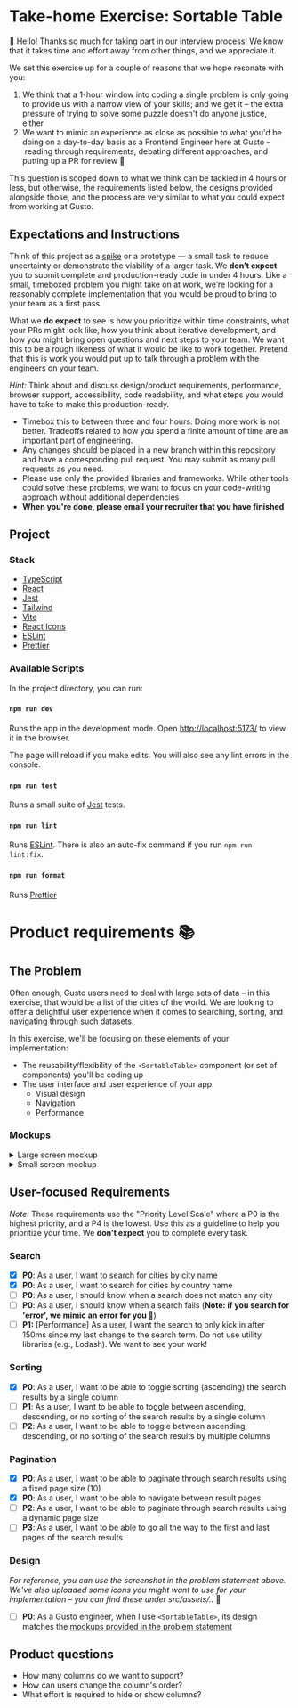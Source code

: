 # Take-home Exercise: Sortable Table

👋 Hello! Thanks so much for taking part in our interview process! We know that it takes time and effort away from other things, and we appreciate it.

We set this exercise up for a couple of reasons that we hope resonate with you:

1. We think that a 1-hour window into coding a single problem is only going to provide us with a narrow view of your skills; and we get it – the extra pressure of trying to solve some puzzle doesn't do anyone justice, either
2. We want to mimic an experience as close as possible to what you'd be doing on a day-to-day basis as a Frontend Engineer here at Gusto – reading through requirements, debating different approaches, and putting up a PR for review 🙌

This question is scoped down to what we think can be tackled in 4 hours or less, but otherwise, the requirements listed below, the designs provided alongside those, and the process are very similar to what you could expect from working at Gusto.

## Expectations and Instructions

Think of this project as a [spike](<https://en.wikipedia.org/wiki/Spike_(software_development)>) or a prototype — a small task to reduce uncertainty or demonstrate the viability of a larger task. We **don’t expect** you to submit complete and production-ready code in under 4 hours. Like a small, timeboxed problem you might take on at work, we’re looking for a reasonably complete implementation that you would be proud to bring to your team as a first pass.

What we **do expect** to see is how you prioritize within time constraints, what your PRs might look like, how you think about iterative development, and how you might bring open questions and next steps to your team. We want this to be a rough likeness of what it would be like to work together. Pretend that this is work you would put up to talk through a problem with the engineers on your team.

_Hint:_ Think about and discuss design/product requirements, performance, browser support, accessibility, code readability, and what steps you would have to take to make this production-ready.

- Timebox this to between three and four hours. Doing more work is not better. Tradeoffs related to how you spend a finite amount of time are an important part of engineering.
- Any changes should be placed in a new branch within this repository and have a corresponding pull request. You may submit as many pull requests as you need.
- Please use only the provided libraries and frameworks. While other tools could solve these problems, we want to focus on your code-writing approach without additional dependencies
- **When you're done, please email your recruiter that you have finished**

## Project

### Stack

- [TypeScript](https://www.typescriptlang.org)
- [React](https://reactjs.org)
- [Jest](https://jestjs.io)
- [Tailwind](https://tailwindcss.com/docs/installation)
- [Vite](https://vitejs.dev/)
- [React Icons](https://react-icons.github.io/react-icons/)
- [ESLint](https://eslint.org/)
- [Prettier](https://prettier.io/)

### Available Scripts

In the project directory, you can run:

#### `npm run dev`

Runs the app in the development mode.
Open [http://localhost:5173/](http://localhost:5173/) to view it in the browser.

The page will reload if you make edits.
You will also see any lint errors in the console.

#### `npm run test`

Runs a small suite of [Jest](https://jestjs.io) tests.

#### `npm run lint`

Runs [ESLint](https://eslint.org/). There is also an auto-fix command if you run `npm run lint:fix`.

#### `npm run format`

Runs [Prettier](https://prettier.io/)

# Product requirements :books:

## The Problem

Often enough, Gusto users need to deal with large sets of data – in this exercise, that would be a list of the cities of the world.
We are looking to offer a delightful user experience when it comes to searching, sorting, and navigating through such datasets.

In this exercise, we'll be focusing on these elements of your implementation:

- The reusability/flexibility of the `<SortableTable>` component (or set of components) you'll be coding up
- The user interface and user experience of your app:
  - Visual design
  - Navigation
  - Performance

### Mockups

<details>
  <summary>
  Large screen mockup
  </summary>
<img src="./mock-up.png" width="800px" />
</details>

<details>
  <summary>
  Small screen mockup
  </summary>
  <img src="./mock-up-responsive.png" width="400px" />
</details>

## User-focused Requirements

_Note:_ These requirements use the "Priority Level Scale" where a P0 is the highest priority, and a P4 is the lowest. Use this as a guideline to help you prioritize your time. We **don’t expect** you to complete every task.

### Search

- [x] **P0**: As a user, I want to search for cities by city name
- [x] **P0**: As a user, I want to search for cities by country name
- [ ] **P0**: As a user, I should know when a search does not match any city
- [ ] **P0**: As a user, I should know when a search fails (**Note: if you search for 'error', we mimic an error for you :raised_hands:**)
- [ ] **P1:** [Performance] As a user, I want the search to only kick in after 150ms since my last change to the search term. Do not use utility libraries (e.g., Lodash). We want to see your work!

### Sorting

- [x] **P0**: As a user, I want to be able to toggle sorting (ascending) the search results by a single column
- [ ] **P1**: As a user, I want to be able to toggle between ascending, descending, or no sorting of the search results by a single column
- [ ] **P2**: As a user, I want to be able to toggle between ascending, descending, or no sorting of the search results by multiple columns

### Pagination

- [x] **P0**: As a user, I want to be able to paginate through search results using a fixed page size (10)
- [x] **P0**: As a user, I want to be able to navigate between result pages
- [ ] **P2**: As a user, I want to be able to paginate through search results using a dynamic page size
- [ ] **P3**: As a user, I want to be able to go all the way to the first and last pages of the search results

### Design

_For reference, you can use the screenshot in the problem statement above. We've also uploaded some icons you might want to use for your implementation – you can find these under src/assets/.._ :pray:

- [ ] **P0**: As a Gusto engineer, when I use `<SortableTable>`, its design matches the [mockups provided in the problem statement](#mockups)

## Product questions

- How many columns do we want to support?
- How can users change the column's order?
- What effort is required to hide or show columns?
